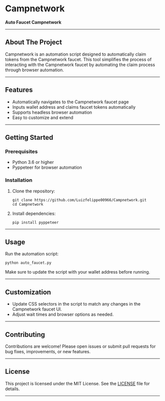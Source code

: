 
# Campnetwork

**Auto Faucet Campnetwork**

---

## About The Project

Campnetwork is an automation script designed to automatically claim tokens from the Campnetwork faucet. This tool simplifies the process of interacting with the Campnetwork faucet by automating the claim process through browser automation.

---

## Features

- Automatically navigates to the Campnetwork faucet page
- Inputs wallet address and claims faucet tokens automatically
- Supports headless browser automation
- Easy to customize and extend

---

## Getting Started

### Prerequisites

- Python 3.6 or higher
- Pyppeteer for browser automation

### Installation

1. Clone the repository:

   ```
   git clone https://github.com/Luizfelippe00966/Campnetwork.git
   cd Campnetwork
   ```

2. Install dependencies:

   ```
   pip install pyppeteer
   ```

---

## Usage

Run the automation script:

```
python auto_faucet.py
```

Make sure to update the script with your wallet address before running.

---

## Customization

- Update CSS selectors in the script to match any changes in the Campnetwork faucet UI.
- Adjust wait times and browser options as needed.

---

## Contributing

Contributions are welcome! Please open issues or submit pull requests for bug fixes, improvements, or new features.

---

## License

This project is licensed under the MIT License. See the [LICENSE](LICENSE) file for details.

---
